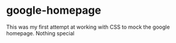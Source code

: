 # google-homepage
This was my first attempt at working with CSS to mock the google homepage. 
Nothing special
